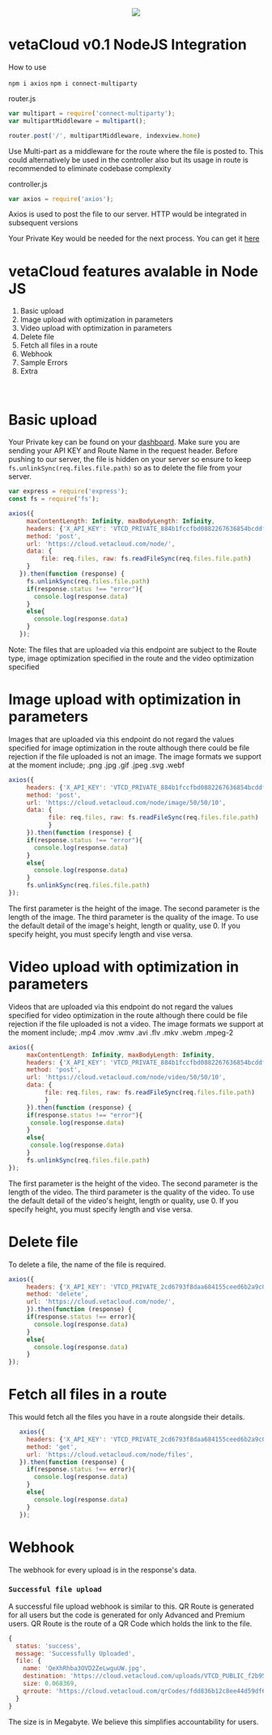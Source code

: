 <p align="center">
<img src="https://beta-dashboard.vetacloud.com/assets/vC-png-2.a21a37aa.png"></img>
</p>

# vetaCloud v0.1 NodeJS Integration 

How to use

`npm i axios`
`npm i connect-multiparty`

router.js
```javascript
var multipart = require('connect-multiparty');
var multipartMiddleware = multipart();

router.post('/', multipartMiddleware, indexview.home)
```
Use Multi-part as a middleware for the route where the file is posted to. This could alternatively be used in the controller also but its usage in route is recommended to eliminate codebase complexity

controller.js
```javascript
var axios = require('axios');
```
Axios is used to post the file to our server. HTTP would be integrated in subsequent versions

Your Private Key would be needed for the next process. You can get it [here](https://dashboard.vetacloud.com/api-key)

# vetaCloud features avalable in Node JS
1. Basic upload
2. Image upload with optimization in parameters
3. Video upload with optimization in parameters
4. Delete file 
5. Fetch all files in a route 
6. Webhook
7. Sample Errors
8. Extra 

<br>

# Basic upload

Your Private key can be found on your [dashboard](https://dashboard.vetacloud.com/api-key). Make sure you are sending your API KEY and Route Name in the request header. Before pushing to our server, the file is hidden on your server so ensure to keep `fs.unlinkSync(req.files.file.path)` so as to delete the file from your server.

```javascript
var express = require('express');
const fs = require('fs');

axios({
     maxContentLength: Infinity, maxBodyLength: Infinity, 
     headers: {'X_API_KEY': 'VTCD_PRIVATE_884b1fccfbd0882267636854bcddf1', 'X_ROUTE_NAME': "profile-picture"},
     method: 'post',
     url: 'https://cloud.vetacloud.com/node/',
     data: {
         file: req.files, raw: fs.readFileSync(req.files.file.path)
     }
   }).then(function (response) {
     fs.unlinkSync(req.files.file.path)
     if(response.status !== "error"){
       console.log(response.data)
     }
     else{
       console.log(response.data)
     }
   });
```
Note: The files that are uploaded via this endpoint are subject to the Route type, image optimization specified in the route and the video optimization specified 

# Image upload with optimization in parameters
Images that are uploaded via this endpoint do not regard the values specified for image optimization in the route although there could be file rejection if the file uploaded is not an image. The image formats we support at the moment include; .png .jpg .gif .jpeg .svg .webf 

```javascript
axios({
     headers: {'X_API_KEY': 'VTCD_PRIVATE_884b1fccfbd0882267636854bcddf1', 'X_ROUTE_NAME': "profile-picture"},
     method: 'post',
     url: 'https://cloud.vetacloud.com/node/image/50/50/10',
     data: {
           file: req.files, raw: fs.readFileSync(req.files.file.path)
           }
     }).then(function (response) {
     if(response.status !== "error"){
       console.log(response.data)
     }
     else{
       console.log(response.data)
     }
     fs.unlinkSync(req.files.file.path)
});
```
The first parameter is the height of the image. The second parameter is the length of the image. The third parameter is the quality of the image. To use the default detail of the image's height, length or quality, use 0. If you specify height, you must specify length and vise versa. 


# Video upload with optimization in parameters
Videos that are uploaded via this endpoint do not regard the values specified for video optimization in the route although there could be file rejection if the file uploaded is not a video. The image formats we support at the moment include; .mp4 .mov .wmv .avi .flv .mkv .webm .mpeg-2
```javascript
axios({
     maxContentLength: Infinity, maxBodyLength: Infinity,
     headers: {'X_API_KEY': 'VTCD_PRIVATE_884b1fccfbd0882267636854bcddf1', 'X_ROUTE_NAME': "profile-picture"},
     method: 'post',
     url: 'https://cloud.vetacloud.com/node/video/50/50/10',
     data: {
          file: req.files, raw: fs.readFileSync(req.files.file.path)
          }
     }).then(function (response) {
     if(response.status !== "error"){
      console.log(response.data)
     }
     else{
      console.log(response.data)
     }
     fs.unlinkSync(req.files.file.path)
});
  ```
The first parameter is the height of the video. The second parameter is the length of the video. The third parameter is the quality of the video. To use the default detail of the video's height, length or quality, use 0. If you specify height, you must specify length and vise versa. 

# Delete file

To delete a file, the name of the file is required.

```javascript
axios({
     headers: {'X_API_KEY': 'VTCD_PRIVATE_2cd6793f8daa684155ceed6b2a9c01', 'X_ROUTE_NAME': "profile-picture", 'X_FILE_NAME': "IHNUBDUpl2facbgCu-BSp.png"},
     method: 'delete',
     url: 'https://cloud.vetacloud.com/node/',
     }).then(function (response) {
     if(response.status !== error){
       console.log(response.data)
     }
     else{
       console.log(response.data)
     }
});
```

# Fetch all files in a route 
This would fetch all the files you have in a route alongside their details.
```javascript
   axios({
     headers: {'X_API_KEY': 'VTCD_PRIVATE_2cd6793f8daa684155ceed6b2a9c01', 'X_ROUTE_NAME': "profile-picture"},
     method: 'get',
     url: 'https://cloud.vetacloud.com/node/files',
   }).then(function (response) {
     if(response.status !== error){
       console.log(response.data)
     }
     else{
       console.log(response.data)
     }
   });
```

# Webhook
The webhook for every upload is in the response's data. 

### ```Successful file upload```
A successful file upload webhook is similar to this.
QR Route is generated for all users but the code is generated for only Advanced and Premium users. QR Route is the route of a QR Code which holds the link to the file. 

```javascript
{
  status: 'success',
  message: 'Successfully Uploaded',
  file: {
    name: 'QeXhRhba3OVD2ZeLwguUW.jpg',
    destination: 'https://cloud.vetacloud.com/uploads/VTCD_PUBLIC_f2b95f3a6138e01f51de562ff10a9d/profile-picture/QeXhRhba3OVD2ZeLwguUW.jpg',
    size: 0.068369,
    qrroute: 'https://cloud.vetacloud.com/qrCodes/fdd836b12c8ee44d59df6eb42972910b4df628ecf991889994b753c36bfe.png'
  }
}
 ```
 The size is in Megabyte. We believe this simplifies accountability for users.
 
 
